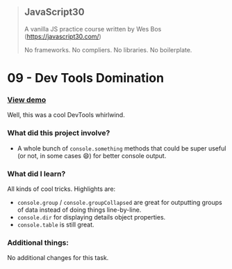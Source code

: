 > ## JavaScript30
> A vanilla JS practice course written by Wes Bos (https://javascript30.com/)
>
> No frameworks. No compliers. No libraries. No boilerplate.

# 09 - Dev Tools Domination

### [View demo](https://willgorham.github.io/javascript30/09%20-%20Dev%20Tools%20Domination/index.html)

Well, this was a cool DevTools whirlwind.

### What did this project involve?

- A whole bunch of `console.something` methods that could be super useful (or not, in some cases 😄) for better console output.

### What did I learn?

All kinds of cool tricks. Highlights are:

- `console.group` / `console.groupCollapsed` are great for outputting groups of data instead of doing things line-by-line.
- `console.dir` for displaying details object properties.
- `console.table` is still great.

### Additional things:

No additional changes for this task.
